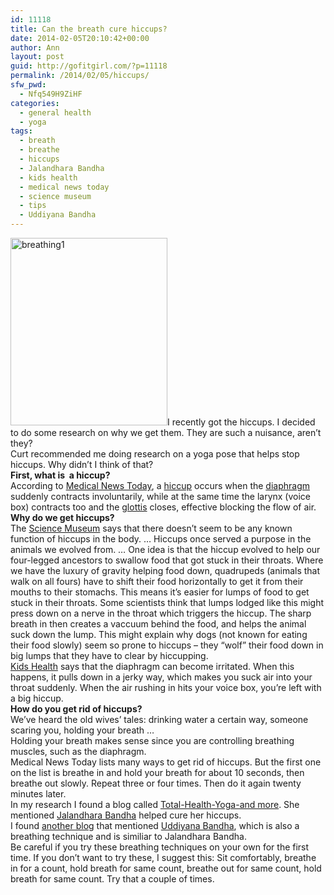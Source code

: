```yaml
---
id: 11118
title: Can the breath cure hiccups?
date: 2014-02-05T20:10:42+00:00
author: Ann
layout: post
guid: http://gofitgirl.com/?p=11118
permalink: /2014/02/05/hiccups/
sfw_pwd:
  - Nfq549H9ZiHF
categories:
  - general health
  - yoga
tags:
  - breath
  - breathe
  - hiccups
  - Jalandhara Bandha
  - kids health
  - medical news today
  - science museum
  - tips
  - Uddiyana Bandha
---
```

<a href="http://gofitgirl.com/2014/02/hiccups/breathing1/" rel="attachment wp-att-11138"><img class="alignleft size-medium wp-image-11138" alt="breathing1" src="http://gofitgirl.com/wp-content/uploads/2013/09/breathing1-251x300.jpg" width="251" height="300" /></a>I recently got the hiccups. I decided to do some research on why we get them. They are such a nuisance, aren&#8217;t they?  
Curt recommended me doing research on a yoga pose that helps stop hiccups. Why didn&#8217;t I think of that?  
**First, what is  a hiccup?**  
According to [Medical News Today](http://www.medicalnewstoday.com/articles/9896.php), a [hiccup](http://dakinisbliss.files.wordpress.com/2013/04/hiccups.png) occurs when the [diaphragm](http://www.crossfitsouthbay.com/wordpress/wp-content/uploads/2013/04/PUL_diaphragm_breathing.gif) suddenly contracts involuntarily, while at the same time the larynx (voice box) contracts too and the [glottis](http://www.cancer.gov/PublishedContent/Images/images/documents/dafda6d6-c840-4836-8009-439462a67b5a/1.jpg) closes, effective blocking the flow of air.  
**Why do we get hiccups?**  
The [Science Museum](http://www.sciencemuseum.org.uk/onlinestuff/snot/why_do_we_get_hiccups_and_how_do_you_stop_them.aspx) says that there doesn&#8217;t seem to be any known function of hiccups in the body. &#8230; Hiccups once served a purpose in the animals we evolved from. &#8230; One idea is that the hiccup evolved to help our four-legged ancestors to swallow food that got stuck in their throats. Where we have the luxury of gravity helping food down, quadrupeds (animals that walk on all fours) have to shift their food horizontally to get it from their mouths to their stomachs. This means it&#8217;s easier for lumps of food to get stuck in their throats. Some scientists think that lumps lodged like this might press down on a nerve in the throat which triggers the hiccup. The sharp breath in then creates a vaccuum behind the food, and helps the animal suck down the lump. This might explain why dogs (not known for eating their food slowly) seem so prone to hiccups &#8211; they &#8220;wolf&#8221; their food down in big lumps that they have to clear by hiccupping.  
[Kids Health](http://kidshealth.org/kid/talk/qa/hiccup.html) says that the diaphragm can become irritated. When this happens, it pulls down in a jerky way, which makes you suck air into your throat suddenly. When the air rushing in hits your voice box, you&#8217;re left with a big hiccup.  
**How do you get rid of hiccups?**  
We&#8217;ve heard the old wives&#8217; tales: drinking water a certain way, someone scaring you, holding your breath &#8230;  
Holding your breath makes sense since you are controlling breathing muscles, such as the diaphragm.  
Medical News Today lists many ways to get rid of hiccups. But the first one on the list is breathe in and hold your breath for about 10 seconds, then breathe out slowly. Repeat three or four times. Then do it again twenty minutes later.  
In my research I found a blog called [Total-Health-Yoga-and more](http://totalhealthyoga.blogspot.com/2007/12/cure-for-hiccups.html). She mentioned [Jalandhara Bandha](http://www.yogajournal.com/poses/2451) helped cure her hiccups.  
I found [another blog](http://dakinisbliss.wordpress.com/2013/04/25/how-to-cure-hiccups-try-uddiyana-bandha/) that mentioned [Uddiyana Bandha](http://www.yogajournal.com/poses/1707), which is also a breathing technique and is similiar to Jalandhara Bandha.  
Be careful if you try these breathing techniques on your own for the first time. If you don&#8217;t want to try these, I suggest this: Sit comfortably, breathe in for a count, hold breath for same count, breathe out for same count, hold breath for same count. Try that a couple of times.